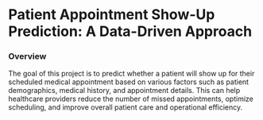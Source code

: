 # Patient Appointment Show-Up Prediction: A Data-Driven Approach

### Overview

The goal of this project is to predict whether a patient will show up for their scheduled medical appointment based on various factors such as patient demographics, medical history, and appointment details. This can help healthcare providers reduce the number of missed appointments, optimize scheduling, and improve overall patient care and operational efficiency.
